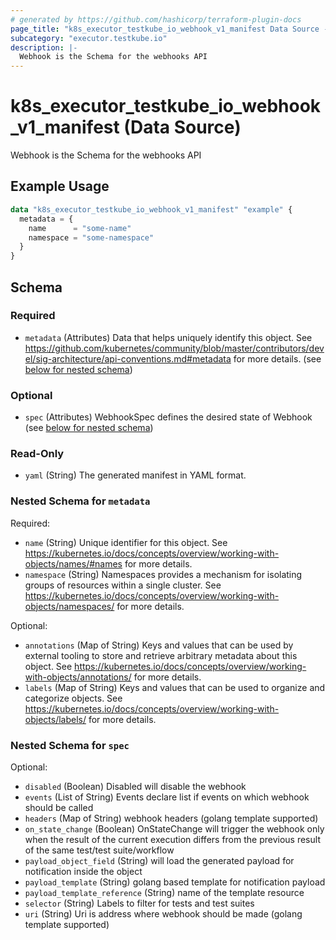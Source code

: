 ```yaml
---
# generated by https://github.com/hashicorp/terraform-plugin-docs
page_title: "k8s_executor_testkube_io_webhook_v1_manifest Data Source - terraform-provider-k8s"
subcategory: "executor.testkube.io"
description: |-
  Webhook is the Schema for the webhooks API
---
```


# k8s_executor_testkube_io_webhook_v1_manifest (Data Source)

Webhook is the Schema for the webhooks API

## Example Usage

```terraform
data "k8s_executor_testkube_io_webhook_v1_manifest" "example" {
  metadata = {
    name      = "some-name"
    namespace = "some-namespace"
  }
}
```

<!-- schema generated by tfplugindocs -->
## Schema

### Required

- `metadata` (Attributes) Data that helps uniquely identify this object. See https://github.com/kubernetes/community/blob/master/contributors/devel/sig-architecture/api-conventions.md#metadata for more details. (see [below for nested schema](#nestedatt--metadata))

### Optional

- `spec` (Attributes) WebhookSpec defines the desired state of Webhook (see [below for nested schema](#nestedatt--spec))

### Read-Only

- `yaml` (String) The generated manifest in YAML format.

<a id="nestedatt--metadata"></a>
### Nested Schema for `metadata`

Required:

- `name` (String) Unique identifier for this object. See https://kubernetes.io/docs/concepts/overview/working-with-objects/names/#names for more details.
- `namespace` (String) Namespaces provides a mechanism for isolating groups of resources within a single cluster. See https://kubernetes.io/docs/concepts/overview/working-with-objects/namespaces/ for more details.

Optional:

- `annotations` (Map of String) Keys and values that can be used by external tooling to store and retrieve arbitrary metadata about this object. See https://kubernetes.io/docs/concepts/overview/working-with-objects/annotations/ for more details.
- `labels` (Map of String) Keys and values that can be used to organize and categorize objects. See https://kubernetes.io/docs/concepts/overview/working-with-objects/labels/ for more details.


<a id="nestedatt--spec"></a>
### Nested Schema for `spec`

Optional:

- `disabled` (Boolean) Disabled will disable the webhook
- `events` (List of String) Events declare list if events on which webhook should be called
- `headers` (Map of String) webhook headers (golang template supported)
- `on_state_change` (Boolean) OnStateChange will trigger the webhook only when the result of the current execution differs from the previous result of the same test/test suite/workflow
- `payload_object_field` (String) will load the generated payload for notification inside the object
- `payload_template` (String) golang based template for notification payload
- `payload_template_reference` (String) name of the template resource
- `selector` (String) Labels to filter for tests and test suites
- `uri` (String) Uri is address where webhook should be made (golang template supported)
